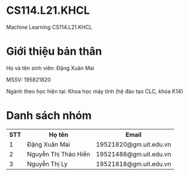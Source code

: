 # CS114.L21.KHCL
<html>
  <head>
  Machine Learning CS114.L21.KHCL
  </head>
  <body>
    <h1>Giới thiệu bản thân</h1>
    <p>Họ và tên sinh viên: Đặng Xuân Mai</p>
    <p>MSSV: 195821820</p>
    <p>Ngành theo học hiện tại: Khoa học máy tính (hệ đào tạo CLC, khóa K14)</p>
    <h1> Danh sách nhóm </h1>
     <table style="width:100%">
  <tr>
    <th>STT</th>
    <th>Họ tên</th>
    <th>Email</th>
  </tr>
  <tr>
    <td>1</td>
    <td>Đặng Xuân Mai</td>
    <td>19521820@gm.uit.edu.vn</td>
  </tr>
  <tr>
    <td>2</td>
    <td>Nguyễn Thị Thảo Hiền</td>
    <td>19521488@gm.uit.edu.vn</td>
  </tr>
  <tr>
    <td>3</td>
    <td>Nguyễn Thị Ly</td>
    <td>19521818@gm.uit.edu.vn</td>
  </tr>
</table> 
</html>

